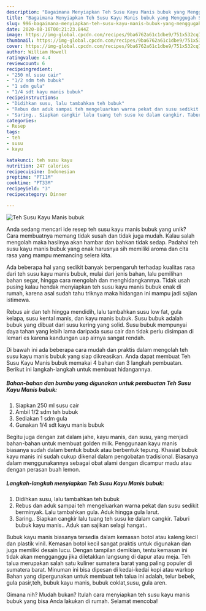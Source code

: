 ```yaml
---
description: "Bagaimana Menyiapkan Teh Susu Kayu Manis bubuk yang Menggugah Selera"
title: "Bagaimana Menyiapkan Teh Susu Kayu Manis bubuk yang Menggugah Selera"
slug: 996-bagaimana-menyiapkan-teh-susu-kayu-manis-bubuk-yang-menggugah-selera
date: 2020-08-16T00:21:23.844Z
image: https://img-global.cpcdn.com/recipes/9ba6762a61c1dbe9/751x532cq70/teh-susu-kayu-manis-bubuk-foto-resep-utama.jpg
thumbnail: https://img-global.cpcdn.com/recipes/9ba6762a61c1dbe9/751x532cq70/teh-susu-kayu-manis-bubuk-foto-resep-utama.jpg
cover: https://img-global.cpcdn.com/recipes/9ba6762a61c1dbe9/751x532cq70/teh-susu-kayu-manis-bubuk-foto-resep-utama.jpg
author: William Howell
ratingvalue: 4.4
reviewcount: 6
recipeingredient:
- "250 ml susu cair"
- "1/2 sdm teh bubuk"
- "1 sdm gula"
- "1/4 sdt kayu manis bubuk"
recipeinstructions:
- "Didihkan susu, lalu tambahkan teh bubuk"
- "Rebus dan aduk sampai teh mengeluarkan warna pekat dan susu sedikit berminyak. Lalu tambahkan gula. Aduk hingga gula larut."
- "Saring.. Siapkan cangkir lalu tuang teh susu ke dalam cangkir. Taburi bubuk kayu manis.. Aduk san sajikan selagi hangat.."
categories:
- Resep
tags:
- teh
- susu
- kayu

katakunci: teh susu kayu 
nutrition: 247 calories
recipecuisine: Indonesian
preptime: "PT11M"
cooktime: "PT33M"
recipeyield: "3"
recipecategory: Dinner

---
```



![Teh Susu Kayu Manis bubuk](https://img-global.cpcdn.com/recipes/9ba6762a61c1dbe9/751x532cq70/teh-susu-kayu-manis-bubuk-foto-resep-utama.jpg)

Anda sedang mencari ide resep teh susu kayu manis bubuk yang unik? Cara membuatnya memang tidak susah dan tidak juga mudah. Kalau salah mengolah maka hasilnya akan hambar dan bahkan tidak sedap. Padahal teh susu kayu manis bubuk yang enak harusnya sih memiliki aroma dan cita rasa yang mampu memancing selera kita.

Ada beberapa hal yang sedikit banyak berpengaruh terhadap kualitas rasa dari teh susu kayu manis bubuk, mulai dari jenis bahan, lalu pemilihan bahan segar, hingga cara mengolah dan menghidangkannya. Tidak usah pusing kalau hendak menyiapkan teh susu kayu manis bubuk enak di rumah, karena asal sudah tahu triknya maka hidangan ini mampu jadi sajian istimewa.

Rebus air dan teh hingga mendidih, lalu tambahkan susu low fat, gula kelapa, susu kental manis, dan kayu manis bubuk. Susu bubuk adalah bubuk yang dibuat dari susu kering yang solid. Susu bubuk mempunyai daya tahan yang lebih lama daripada susu cair dan tidak perlu disimpan di lemari es karena kandungan uap airnya sangat rendah.


Di bawah ini ada beberapa cara mudah dan praktis dalam mengolah teh susu kayu manis bubuk yang siap dikreasikan. Anda dapat membuat Teh Susu Kayu Manis bubuk memakai 4 bahan dan 3 langkah pembuatan. Berikut ini langkah-langkah untuk membuat hidangannya.

<!--inarticleads1-->

##### Bahan-bahan dan bumbu yang digunakan untuk pembuatan Teh Susu Kayu Manis bubuk:

1. Siapkan 250 ml susu cair
1. Ambil 1/2 sdm teh bubuk
1. Sediakan 1 sdm gula
1. Gunakan 1/4 sdt kayu manis bubuk


Begitu juga dengan zat dalam jahe, kayu manis, dan susu, yang menjadi bahan-bahan untuk membuat golden milk. Penggunaan kayu manis biasanya sudah dalam bentuk bubuk atau berbentuk tepung. Khasiat bubuk kayu manis ini sudah cukup dikenal dalam pengobatan tradisional. Biasanya dalam menggunakannya sebagai obat alami dengan dicampur madu atau dengan perasan buah lemon. 

<!--inarticleads2-->

##### Langkah-langkah menyiapkan Teh Susu Kayu Manis bubuk:

1. Didihkan susu, lalu tambahkan teh bubuk
1. Rebus dan aduk sampai teh mengeluarkan warna pekat dan susu sedikit berminyak. Lalu tambahkan gula. Aduk hingga gula larut.
1. Saring.. Siapkan cangkir lalu tuang teh susu ke dalam cangkir. Taburi bubuk kayu manis.. Aduk san sajikan selagi hangat..


Bubuk kayu manis biasanya tersedia dalam kemasan botol atau kaleng kecil dan plastik vinil. Kemasan botol kecil sangat praktis untuk digunakan dan juga memiliki desain lucu. Dengan tampilan demikian, tentu kemasan ini tidak akan mengganggu jika diletakkan langsung di dapur atau meja. Teh talua merupakan salah satu kuliner sumatera barat yang paling populer di sumatera barat. Minuman ini bisa dipesan di kedai-kedai kopi atau warkop Bahan yang dipergunakan untuk membuat teh talua ini adalah, telur bebek, gula pasir,teh, bubuk kayu manis, bubuk coklat,susu, gula aren. 

Gimana nih? Mudah bukan? Itulah cara menyiapkan teh susu kayu manis bubuk yang bisa Anda lakukan di rumah. Selamat mencoba!
